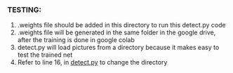 
### TESTING:

1) .weights file should be added in this directory to run this detect.py code
2) .weights file will be generated in the same folder in the google drive, after the training is done in  google  colab
3) detect.py will load pictures from a directory because it makes easy to test the trained net
4) Refer to line 16, in [detect.py](https://github.com/IITBRacing/Object-Detection-20---21-DV/blob/master/training/detect.py) to change the directory
